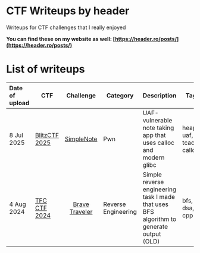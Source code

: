 # CTF Writeups by header

Writeups for CTF challenges that I really enjoyed

**You can find these on my website as well: [https://header.ro/posts/](https://header.ro/posts/)**

# List of writeups

| Date of upload | CTF | Challenge | Category | Description | Tags | Writeup |
| :-------- | ------- | :--------: | ----------- | :----------- | ----------- | :-----------: |
| 8 Jul 2025 | [BlitzCTF 2025](BlitzCTF%202025/) | [SimpleNote](BlitzCTF%202025/SimpleNote/TASK.md) | Pwn | UAF-vulnerable note taking app that uses calloc and modern glibc | heap, uaf, tcache, calloc | [WRITEUP.md](BlitzCTF%202025/SimpleNote/WRITEUP.md) |
| 4 Aug 2024 | [TFC CTF 2024](TFC%20CTF%202024/) | [Brave Traveler](TFC%20CTF%202024/Brave%20Traveler/TASK.md) | Reverse Engineering | Simple reverse engineering task I made that uses BFS algorithm to generate output (OLD) | bfs, dsa, cpp | [WRITEUP.md](TFC%20CTF%202024/Brave%20Traveler/WRITEUP.md) |

